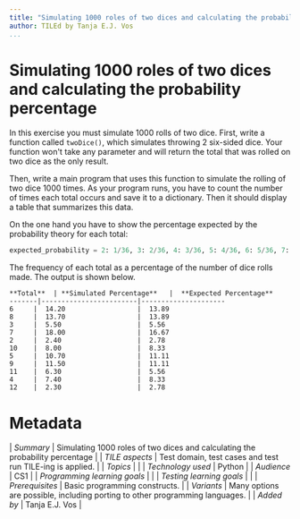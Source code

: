 ```yaml
---
title: "Simulating 1000 roles of two dices and calculating the probability percentage"
author: TILEd by Tanja E.J. Vos
...
```


# Simulating 1000 roles of two dices and calculating the probability percentage


In this exercise you must simulate 1000 rolls of two dice. First,
write a function called `twoDice()`, which simulates throwing 2
six-sided dice. Your function won't take any parameter and will
return the total that was rolled on two dice as the only result.

Then, write a main program that uses this function to simulate the
rolling of two dice 1000 times. As your program runs, you have to
count the number of times each total occurs and save it to a
dictionary. Then it should display a table that summarizes this
data.

On the one hand you have to show the percentage expected by the
probability theory for each total:

```python
expected_probability = 2: 1/36, 3: 2/36, 4: 3/36, 5: 4/36, 6: 5/36, 7: 6/36, 8: 5/36, 9: 4/36, 10: 3/36, 11: 2/36, 12: 1/36
```

The frequency of each total as a percentage of the number of dice
rolls made. The output is shown below.

    **Total**  | **Simulated Percentage**   |  **Expected Percentage**
    -------|------------------------|---------------------
    6     |  14.20                  |  13.89
    8     |  13.70                  |  13.89
    3     |  5.50                   |  5.56
    7     |  18.00                  |  16.67
    2     |  2.40                   |  2.78
    10    |  8.00                   |  8.33
    5     |  10.70                  |  11.11
    9     |  11.50                  |  11.11
    11    |  6.30                   |  5.56
    4     |  7.40                   |  8.33
    12    |  2.30                   |  2.78

# Metadata

| *Summary*                     | Simulating 1000 roles of two dices and calculating the probability percentage |
| *TILE aspects*                | Test domain, test cases and test run TILE-ing is applied. |
| *Topics*                      |  |
| *Technology used*             | Python |
| *Audience*                    | CS1 |
| *Programming learning goals*  |  |
| *Testing learning goals*      |  |
| *Prerequisites*               | Basic programming constructs. |
| *Variants*                    | Many options are possible, including porting to other programming languages. | 
| *Added by*                    | Tanja E.J. Vos |   